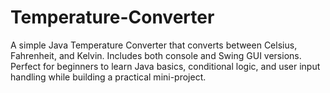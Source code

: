 # Temperature-Converter
A simple Java Temperature Converter that converts between Celsius, Fahrenheit, and Kelvin. Includes both console and Swing GUI versions. Perfect for beginners to learn Java basics, conditional logic, and user input handling while building a practical mini-project.
